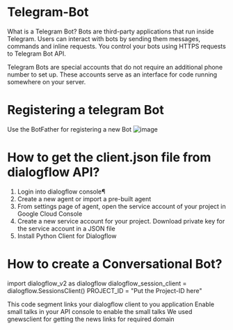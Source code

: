 # Telegram-Bot

What is a Telegram Bot?
Bots are third-party applications that run inside Telegram. Users can interact with bots by sending them messages, commands and inline requests. You control your bots using HTTPS requests to Telegram Bot API.

Telegram Bots are special accounts that do not require an additional phone number to set up. These accounts serve as an interface for code running somewhere on your server.

# Registering a telegram Bot

Use the BotFather for registering a new Bot
![image](https://user-images.githubusercontent.com/44311116/118290690-553ccd00-b4f4-11eb-882f-5e55fb7dd675.png)

# How to get the client.json file from dialogflow API?
  1. Login into dialogflow console¶
  2. Create a new agent or import a pre-built agent
  3. From settings page of agent, open the service account of your project in Google Cloud Console
  4. Create a new service account for your project. Download private key for the service account in a JSON file
  5. Install Python Client for Dialogflow

# How to create a Conversational Bot?

  import dialogflow_v2 as dialogflow
  dialogflow_session_client = dialogflow.SessionsClient()
  PROJECT_ID = "Put the Project-ID here"
  
  This code segment links your dialogflow client to you application
  Enable small talks in your API console to enable the small talks
  We used gnewsclient for getting the news links for required domain
